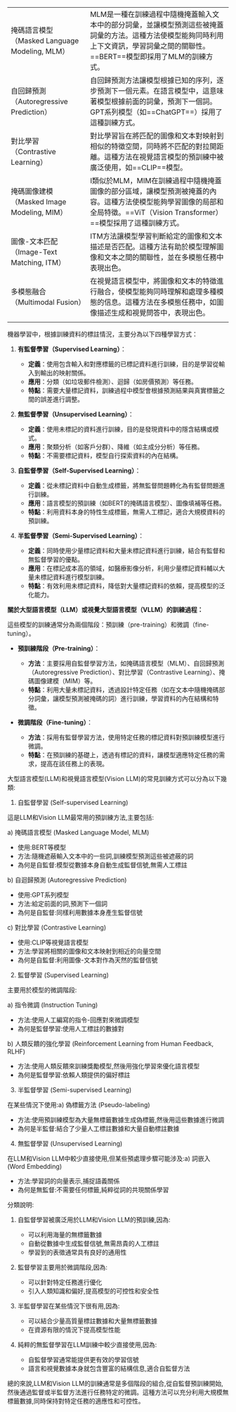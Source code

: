 

|                                       |                                                                                                        |
| ------------------------------------- | ------------------------------------------------------------------------------------------------------ |
| 掩碼語言模型（Masked Language Modeling, MLM） | MLM是一種在訓練過程中隨機掩蓋輸入文本中的部分詞彙，並讓模型預測這些被掩蓋詞彙的方法。這種方法使模型能夠同時利用上下文資訊，學習詞彙之間的關聯性。==BERT==模型即採用了MLM的訓練方式。      |
| 自回歸預測（Autoregressive Prediction）      | 自回歸預測方法讓模型根據已知的序列，逐步預測下一個元素。在語言模型中，這意味著模型根據前面的詞彙，預測下一個詞。GPT系列模型（如==ChatGPT==）採用了這種訓練方式。                |
| 對比學習（Contrastive Learning）            | 對比學習旨在將匹配的圖像和文本對映射到相似的特徵空間，同時將不匹配的對拉開距離。這種方法在視覺語言模型的預訓練中被廣泛使用，如==CLIP==模型。                             |
| 掩碼圖像建模（Masked Image Modeling, MIM）    | I類似於MLM，MIM在訓練過程中隨機掩蓋圖像的部分區域，讓模型預測被掩蓋的內容。這種方法使模型能夠學習圖像的局部和全局特徵。==ViT（Vision Transformer）==模型採用了這種訓練方式。 |
| 圖像-文本匹配（Image-Text Matching, ITM）     | ITM方法讓模型學習判斷給定的圖像和文本描述是否匹配。這種方法有助於模型理解圖像和文本之間的關聯性，並在多模態任務中表現出色。                                        |
| 多模態融合（Multimodal Fusion）              | 在視覺語言模型中，將圖像和文本的特徵進行融合，使模型能夠同時理解和處理多種模態的信息。這種方法在多模態任務中，如圖像描述生成和視覺問答中，表現出色。                             |
|                                       |                                                                                                        |

機器學習中，根據訓練資料的標註情況，主要分為以下四種學習方式：

1. **有監督學習（Supervised Learning）**：
    
    - **定義**：使用包含輸入和對應標籤的已標記資料進行訓練，目的是學習從輸入到輸出的映射關係。
    - **應用**：分類（如垃圾郵件檢測）、迴歸（如房價預測）等任務。
    - **特點**：需要大量標記資料，訓練過程中模型會根據預測結果與真實標籤之間的誤差進行調整。
2. **無監督學習（Unsupervised Learning）**：
    
    - **定義**：使用未標記的資料進行訓練，目的是發現資料中的隱含結構或模式。
    - **應用**：聚類分析（如客戶分群）、降維（如主成分分析）等任務。
    - **特點**：不需要標記資料，模型自行探索資料的內在結構。
3. **自監督學習（Self-Supervised Learning）**：
    
    - **定義**：從未標記資料中自動生成標籤，將無監督問題轉化為有監督問題進行訓練。
    - **應用**：語言模型的預訓練（如BERT的掩碼語言模型）、圖像填補等任務。
    - **特點**：利用資料本身的特性生成標籤，無需人工標記，適合大規模資料的預訓練。
4. **半監督學習（Semi-Supervised Learning）**：
    
    - **定義**：同時使用少量標記資料和大量未標記資料進行訓練，結合有監督和無監督學習的優點。
    - **應用**：在標記成本高的領域，如醫療影像分析，利用少量標記資料輔以大量未標記資料進行模型訓練。
    - **特點**：有效利用未標記資料，降低對大量標記資料的依賴，提高模型的泛化能力。

**關於大型語言模型（LLM）或視覺大型語言模型（VLLM）的訓練過程：**

這些模型的訓練通常分為兩個階段：預訓練（pre-training）和微調（fine-tuning）。

- **預訓練階段（Pre-training）**：
    
    - **方法**：主要採用自監督學習方法，如掩碼語言模型（MLM）、自回歸預測（Autoregressive Prediction）、對比學習（Contrastive Learning）、掩碼圖像建模（MIM）等。
    - **特點**：利用大量未標記資料，透過設計特定任務（如在文本中隨機掩碼部分詞彙，讓模型預測被掩碼的詞）進行訓練，學習資料的內在結構和特徵。
- **微調階段（Fine-tuning）**：
    
    - **方法**：採用有監督學習方法，使用特定任務的標記資料對預訓練模型進行微調。
    - **特點**：在預訓練的基礎上，透過有標記的資料，讓模型適應特定任務的需求，提高在該任務上的表現。


大型語言模型(LLM)和視覺語言模型(Vision LLM)的常見訓練方式可以分為以下幾類:

1. 自監督學習 (Self-supervised Learning)

這是LLM和Vision LLM最常用的預訓練方法,主要包括:

a) 掩碼語言模型 (Masked Language Model, MLM)

- 使用:BERT等模型
- 方法:隨機遮蔽輸入文本中的一些詞,訓練模型預測這些被遮蔽的詞
- 為何是自監督:模型從數據本身自動生成監督信號,無需人工標註

b) 自迴歸預測 (Autoregressive Prediction)

- 使用:GPT系列模型
- 方法:給定前面的詞,預測下一個詞
- 為何是自監督:同樣利用數據本身產生監督信號

c) 對比學習 (Contrastive Learning)

- 使用:CLIP等視覺語言模型
- 方法:學習將相關的圖像和文本映射到相近的向量空間
- 為何是自監督:利用圖像-文本對作為天然的監督信號

2. 監督學習 (Supervised Learning)

主要用於模型的微調階段:

a) 指令微調 (Instruction Tuning)

- 方法:使用人工編寫的指令-回應對來微調模型
- 為何是監督學習:使用人工標註的數據對

b) 人類反饋的強化學習 (Reinforcement Learning from Human Feedback, RLHF)

- 方法:使用人類反饋來訓練獎勵模型,然後用強化學習來優化語言模型
- 為何是監督學習:依賴人類提供的偏好標註

3. 半監督學習 (Semi-supervised Learning)

在某些情況下使用:a) 偽標籤方法 (Pseudo-labeling)

- 方法:使用預訓練模型為大量無標籤數據生成偽標籤,然後用這些數據進行微調
- 為何是半監督:結合了少量人工標註數據和大量自動標註數據

4. 無監督學習 (Unsupervised Learning)

在LLM和Vision LLM中較少直接使用,但某些預處理步驟可能涉及:a) 詞嵌入 (Word Embedding)

- 方法:學習詞的向量表示,捕捉語義關係
- 為何是無監督:不需要任何標籤,純粹從詞的共現關係學習

分類說明:

1. 自監督學習被廣泛用於LLM和Vision LLM的預訓練,因為:
    
    - 可以利用海量的無標籤數據
    - 自動從數據中生成監督信號,無需昂貴的人工標註
    - 學習到的表徵通常具有良好的通用性
    
2. 監督學習主要用於微調階段,因為:
    
    - 可以針對特定任務進行優化
    - 引入人類知識和偏好,提高模型的可控性和安全性
    
3. 半監督學習在某些情況下很有用,因為:
    
    - 可以結合少量高質量標註數據和大量無標籤數據
    - 在資源有限的情況下提高模型性能
    
4. 純粹的無監督學習在LLM訓練中較少直接使用,因為:
    
    - 自監督學習通常能提供更有效的學習信號
    - 語言和視覺數據本身就包含豐富的結構信息,適合自監督方法
    

總的來說,LLM和Vision LLM的訓練通常是多個階段的組合,從自監督預訓練開始,然後通過監督或半監督方法進行任務特定的微調。這種方法可以充分利用大規模無標籤數據,同時保持對特定任務的適應性和可控性。